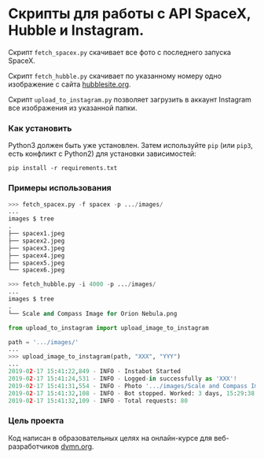 # Скрипты для работы с API SpaceX, Hubble и Instagram.

Скрипт `fetch_spacex.py` скачивает все фото с последнего запуска SpaceX.

Скрипт `fetch_hubble.py` скачивает по указанному номеру одно изображение с сайта [hubblesite.org](http://hubblesite.org).

Скрипт `upload_to_instagram.py` позволяет загрузить в аккаунт Instagram все изображения из указанной папки.


### Как установить

Python3 должен быть уже установлен.
Затем используйте `pip` (или `pip3`, есть конфликт с Python2) для установки зависимостей:
```
pip install -r requirements.txt
```

### Примеры использования

```python
>>> fetch_spacex.py -f spacex -p .../images/
...
images $ tree
.
├── spacex1.jpeg
├── spacex2.jpeg
├── spacex3.jpeg
├── spacex4.jpeg
├── spacex5.jpeg
└── spacex6.jpeg
```

```python
>>> fetch_hubble.py -i 4000 -p .../images/
...
images $ tree
.
└── Scale and Compass Image for Orion Nebula.png
```

```python
from upload_to_instagram import upload_image_to_instagram

path = '.../images/'
...
>>> upload_image_to_instagram(path, "XXX", "YYY")
...
2019-02-17 15:41:22,849 - INFO - Instabot Started
2019-02-17 15:41:24,531 - INFO - Logged-in successfully as 'XXX'!
2019-02-17 15:41:31,554 - INFO - Photo '.../images/Scale and Compass Image for Orion Nebula.png' is uploaded.
2019-02-17 15:41:32,108 - INFO - Bot stopped. Worked: 3 days, 15:29:38.190158
2019-02-17 15:41:32,109 - INFO - Total requests: 80
```


### Цель проекта

Код написан в образовательных целях на онлайн-курсе для веб-разработчиков [dvmn.org](https://dvmn.org/).
